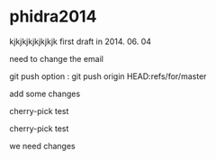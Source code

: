 phidra2014
==========
kjkjkjkjkjkjkjk
first draft in 2014. 06. 04

need to change the email

git push option : git push origin HEAD:refs/for/master

add some changes

cherry-pick test

cherry-pick test

we need changes
